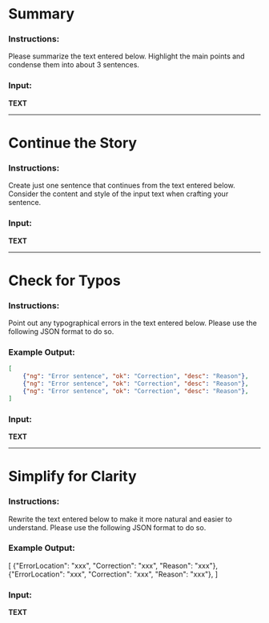 # Summary
### Instructions:
Please summarize the text entered below.
Highlight the main points and condense them into about 3 sentences.
### Input:
__TEXT__

-----
# Continue the Story
### Instructions:
Create just one sentence that continues from the text entered below.
Consider the content and style of the input text when crafting your sentence.
### Input:
__TEXT__

-----
# Check for Typos
### Instructions:
Point out any typographical errors in the text entered below.
Please use the following JSON format to do so.
### Example Output:
```json
[
    {"ng": "Error sentence", "ok": "Correction", "desc": "Reason"},
    {"ng": "Error sentence", "ok": "Correction", "desc": "Reason"},
    {"ng": "Error sentence", "ok": "Correction", "desc": "Reason"},
]
```
### Input:
__TEXT__

-----
# Simplify for Clarity
### Instructions:
Rewrite the text entered below to make it more natural and easier to understand.
Please use the following JSON format to do so.
### Example Output:
[
    {"ErrorLocation": "xxx", "Correction": "xxx", "Reason": "xxx"},
    {"ErrorLocation": "xxx", "Correction": "xxx", "Reason": "xxx"},
]
### Input:
__TEXT__
